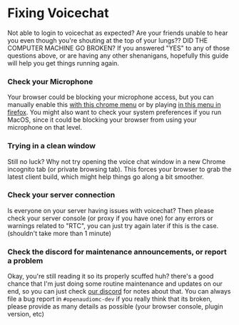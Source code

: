 [//]: # (COMMANDS:/oa debug,Returns current state of your OA plugin. State, Account Tags, Platform, TimeData, Throughput, Env, VoiceRTP, Build, RestDirect, Connected clients, loaded regions, loaded speakers, aliases, srvVersion)
[//]: # (COMMANDS:/oa state,Returns current state of your OA plugin. State, Account Tags, Platform, TimeData, Throughput, Env, VoiceRTP, Build, RestDirect, Connected clients, loaded regions, loaded speakers, aliases, srvVersion)
[//]: # (COMMANDS:/oa restart,Restarts the OpenAudioMc plugin. Be warned, this will kick ALL connected web client users.)
[//]: # (COMMANDS:/oa reload,Reloads the OpenAudioMc plugin. Be warned, this will kick ALL connected web client.)
[//]: # (COMMANDS:/oa help,Returns lis of all commands, clicktrough enabled for more specific info.)

# Fixing Voicechat
Not able to login to voicechat as expected? Are your friends unable to hear you even though you're shouting at the top of your lungs?? DID THE COMPUTER MACHINE GO BROKEN?
If you answered "YES" to any of those questions above, or are having any other shenanigans, hopefully this guide will help you get things running again.

### Check your Microphone
Your browser could be blocking your microphone access, but you can manually enable this [with this chrome menu](https://support.google.com/chrome/answer/2693767?co=GENIE.Platform%3DDesktop&hl=en) or by playing [in this menu in firefox](https://support.mozilla.org/en-US/kb/how-manage-your-camera-and-microphone-permissions). You might also want to check your system preferences if you run MacOS, since it could be blocking your browser from using your microphone on that level.

### Trying in a clean window
Still no luck? Why not try opening the voice chat window in a new Chrome incognito tab (or private browsing tab).
This forces your browser to grab the latest client build, which might help things go along a bit smoother.

### Check your server connection
Is everyone on your server having issues with voicechat? Then please check your server console (or proxy if you have one) for any errors or warnings related to "RTC", you can just try again later if this is the case. (shouldn't take more than 1 minute)

### Check the discord for maintenance announcements, or report a problem
Okay, you're still reading it so its properly scuffed huh? there's a good chance that I'm just doing some routine maintenance and updates on our end, so you can just check [our discord](https://discord.openaudiomc.net/) for notes about that. You can always file a bug report in `#openaudiomc-dev` if you really think that its broken, please provide as many details as possible (your browser console, plugin version, etc)
